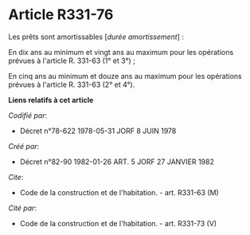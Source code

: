 # Article R331-76

Les prêts sont amortissables [*durée amortissement*] :

En dix ans au minimum et vingt ans au maximum pour les opérations prévues à l'article R. 331-63 (1° et 3°) ;

En cinq ans au minimum et douze ans au maximum pour les opérations prévues à l'article R. 331-63 (2° et 4°).

**Liens relatifs à cet article**

_Codifié par_:

  - Décret n°78-622 1978-05-31 JORF 8 JUIN 1978

_Créé par_:

  - Décret n°82-90 1982-01-26 ART. 5 JORF 27 JANVIER 1982

_Cite_:

  - Code de la construction et de l'habitation. - art. R331-63 (M)

_Cité par_:

  - Code de la construction et de l'habitation. - art. R331-73 (V)
